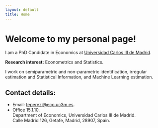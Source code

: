 ```yaml
---
layout: default
title: Home
---
```


# Welcome to my personal page!
I am a PhD Candidate in Economics at [Universidad Carlos III de Madrid](http://economia.uc3m.es).

**Research interest:** Econometrics and Statistics. 

I work on semiparametric and non-parametric identification, irregular estimation and Statistical Information, and Machine Learning estimation.

## Contact details:
* Email: teperezi@eco.uc3m.es.
* Office 15.1.10.   
  Department of Economics, Universidad Carlos III de Madrid.   
  Calle Madrid 126, Getafe, Madrid, 28907, Spain.
